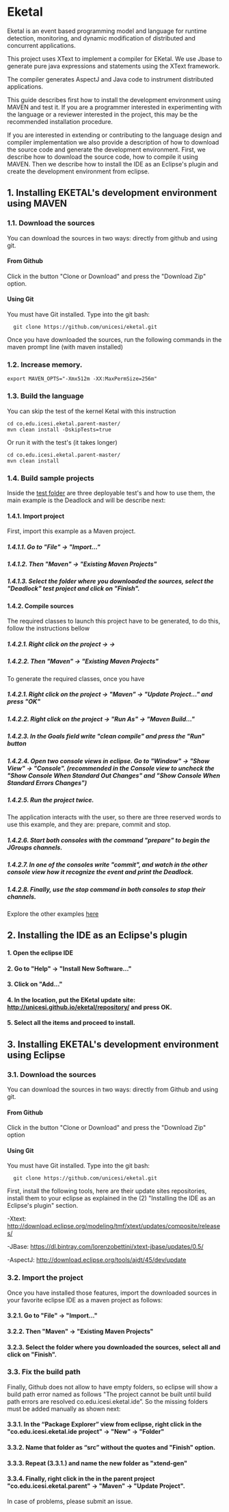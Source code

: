 # Eketal
  Eketal is an event based programming model and language for runtime detection, monitoring, and dynamic modification of distributed and concurrent applications.

  This project uses XText to implement a compiler for EKetal. We use Jbase to generate pure java expressions and statements using the XText framework.

  The compiler generates AspectJ and Java code to instrument distributed applications.

  This guide describes first how to install the development environment using MAVEN and test it. If you are a programmer interested in experimenting with the language or a reviewer interested in the project, this may be the recommended installation procedure.

  If you are interested in extending or contributing to the language design and compiler implementation we also provide a description of how to download the source code and generate the development environment. First, we describe how to download the source code, how to compile it using MAVEN. Then we describe how to install the IDE as an Eclipse's plugin and create the development environment from eclipse.

## 1. Installing EKETAL's development environment using MAVEN
### 1.1. Download the sources
  You can download the sources in two ways: directly from github and using git.
 #### From Github
 Click in the button "Clone or Download" and press the "Download Zip" option.
 #### Using Git
  You must have Git installed.
  Type into the git bash:

```
  git clone https://github.com/unicesi/eketal.git
```

Once you have downloaded the sources, run the following commands in the maven prompt line (with maven installed)

### 1.2. Increase memory.

```
export MAVEN_OPTS="-Xmx512m -XX:MaxPermSize=256m"
```

### 1.3. Build the language

You can skip the test of the kernel Ketal with this instruction

```
cd co.edu.icesi.eketal.parent-master/
mvn clean install -DskipTests=true
```

Or run it with the test's (it takes longer)

```
cd co.edu.icesi.eketal.parent-master/
mvn clean install
```

### 1.4. Build sample projects
Inside the [test folder](https://github.com/unicesi/eketal/tree/master/test) are three deployable test's and how to use them, the main example is the Deadlock and will be describe next:
#### 1.4.1. Import project
First, import this example as a Maven project.
##### 1.4.1.1. Go to "File" -> "Import…"
##### 1.4.1.2. Then "Maven" -> "Existing Maven Projects"
##### 1.4.1.3. Select the folder where you downloaded the sources, select the "Deadlock" test project and click on "Finish".

#### 1.4.2. Compile sources
The required classes to launch this project have to be generated, to do this, follow the instructions bellow
##### 1.4.2.1. Right click on the project ->  ->
##### 1.4.2.2. Then "Maven" -> "Existing Maven Projects"

To generate the required classes, once you have
##### 1.4.2.1. Right click on the project -> "Maven" -> "Update Project..." and press "OK"
##### 1.4.2.2. Right click on the project -> "Run As" -> "Maven Build..."
##### 1.4.2.3. In the Goals field write "clean compile" and press the "Run" button
##### 1.4.2.4. Open two console views in eclipse. Go to "Window" -> "Show View" -> "Console". (recommended in the Console view to uncheck the "Show Console When Standard Out Changes" and "Show Console When Standard Errors Changes")
##### 1.4.2.5. Run the project twice.
The application interacts with the user, so there are three reserved words to use this example, and they are: prepare, commit and stop.
##### 1.4.2.6. Start both consoles with the command "prepare" to begin the JGroups channels.
##### 1.4.2.7. In one of the consoles write "commit", and watch in the other console view how it recognize the event and print the Deadlock. 
##### 1.4.2.8. Finally, use the stop command in both consoles to stop their channels.

Explore the other examples [here](https://github.com/unicesi/eketal/tree/master/test)

## 2. Installing the IDE as an Eclipse's plugin
#### 1. Open the eclipse IDE
#### 2. Go to "Help" -> "Install New Software..."
#### 3. Click on "Add..."
#### 4. In the location, put the EKetal update site: http://unicesi.github.io/eketal/repository/ and press OK.
#### 5. Select all the items and proceed to install.

## 3. Installing EKETAL's development environment using Eclipse
### 3.1. Download the sources
  You can download the sources in two ways: directly from Github and using git.
 #### From Github
 Click in the button "Clone or Download" and press the "Download Zip" option
 #### Using Git
  You must have Git installed.
  Type into the git bash:

```
  git clone https://github.com/unicesi/eketal.git
```

First, install the following tools, here are their update sites repositories, install them to your eclipse as explained in the (2) "Installing the IDE as an Eclipse's plugin" section.

-Xtext: http://download.eclipse.org/modeling/tmf/xtext/updates/composite/releases/

-JBase: https://dl.bintray.com/lorenzobettini/xtext-jbase/updates/0.5/

-AspectJ: http://download.eclipse.org/tools/ajdt/45/dev/update

### 3.2. Import the project

Once you have installed those features, import the downloaded sources in your favorite eclipse IDE as a maven project as follows:
#### 3.2.1. Go to "File" -> "Import…"
#### 3.2.2. Then "Maven" -> "Existing Maven Projects"
#### 3.2.3. Select the folder where you downloaded the sources, select all and click on "Finish".

### 3.3. Fix the build path
Finally, Github does not allow to have empty folders, so eclipse will show a build path error named as follows "The project cannot be built until build path errors are resolved co.edu.icesi.eketal.ide”. So the missing folders must be added manually as shown next:

#### 3.3.1. In the “Package Explorer” view from eclipse, right click in the "co.edu.icesi.eketal.ide project" -> "New" -> "Folder"
#### 3.3.2. Name that folder as “src” without the quotes and "Finish" option.
#### 3.3.3. Repeat (3.3.1.) and name the new folder as "xtend-gen"
#### 3.3.4. Finally, right click in the in the parent project "co.edu.icesi.eketal.parent" -> "Maven" -> "Update Project".

In case of problems, please submit an issue.
